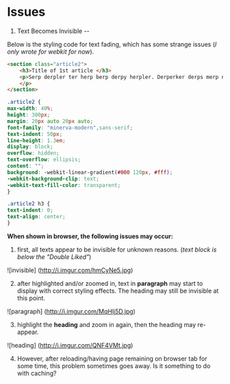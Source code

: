 Issues
==

1. Text Becomes Invisible
--

Below is the styling code for text fading, which has some strange issues (*I only wrote for webkit for now*).

```html
<section class="article2">
	<h3>Title of 1st article </h3>
	<p>Serp derpler ter herp berp derpy herpler. Derperker derps merp ner perper herderder derpler herp derp. Derperker sherpus derps der berp derpy.
	</p>
</section>
```

```css
.article2 {
max-width: 40%;
height: 300px;
margin: 20px auto 20px auto;
font-family: "minerva-modern",sans-serif;
text-indent: 50px;
line-height: 1.3em;
display: block;
overflow: hidden;
text-overflow: ellipsis;
content: "";
background: -webkit-linear-gradient(#000 120px, #fff);
-webkit-background-clip: text;
-webkit-text-fill-color: transparent;
}

.article2 h3 {
text-indent: 0;
text-align: center;
}
```

**When shown in browser, the following issues may occur:**

1. first, all texts appear to be invisible for unknown reasons. (*text block is below the "Double Liked"*)

![invisible]
(http://i.imgur.com/hmCyNe5.jpg)

2. after highlighted and/or zoomed in, text in **paragraph** may start to display with correct styling effects. The heading may still be invisible at this point.

![paragraph]
(http://i.imgur.com/MqHlj5D.jpg)

3. highlight the **heading** and zoom in again, then the heading may re-appear.

![heading]
(http://i.imgur.com/QNF4VMt.jpg)

4. However, after reloading/having page remaining on browser tab for some time, this problem sometimes goes away. Is it something to do with caching?
